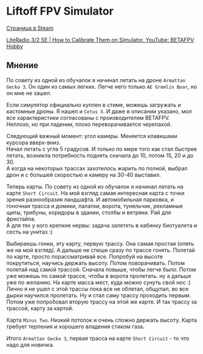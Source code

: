 # Liftoff FPV Simulator

[Страница в Steam](https://store.steampowered.com/app/410340/Liftoff_FPV_Drone_Racing/)

[LiteRadio 3/2 SE | How to Calibrate Them on Simulator. YouTube: 
BETAFPV Hobby](https://www.youtube.com/watch?v=J2UxT85Hepw)  

## Мнение
По совету из одной из обучалок я начинал летать на дроне `Armattan Gecko 3`. Он один из самых легких.
Легче него только `АЕ Gremlin Boar`, но он мне не зашел.  

Если симулятор официально куплен в стиме, можешь загружать и кастомные дроны. Я нашел и `Cetus X`. И даже в описании указано, мол все характеристики согласованы с производителем BETAFPV.  
Неплохо, но при падении, плохо переворачивается черепахой.

Следующий важный момент: угол камеры. Меняется клавишами курсора вверх-вниз.  
Начал летать с угла 5 градусов. И только по мере того как стал быстрее летать, возникла потребность поднять сначала до 10, потом 15, 20 и до 30.  
А когда на некоторых трассах захотелось жарить по полной, выбрал дрон и с большей скоростью и камеру на 30-40 выставил.

Теперь карты. По совету из одной из обучалок я начинал летать на карте `Short Circuit`. На мой взгляд самая интересная карта с точки зрения разнообразия ландшафта. И автомобильная парковка, и гоночная трасса и домики, палатки, ворота, тунельчик, рекламные щиты, трибуны, коридоры в здании, столбы и ветряки. Рай для фристайла.  
А для тех у кого крепкие нервы: задача залететь в кабинку биотуалета и сесть на унитаз :)
  
Выбираешь гонки, эту карту, первую трассу. Она самая простая (опять же на мой взгляд). А дальше не спеши сразу по трассе гонять. Полетай по карте, просто порассматривай все. Попробуй на высоте покрутиться, научись держать высоту. Потом поворачивать. Потом полетай над самой трассой. Сначала повыше, чтобы легче было. Потом уже можешь по самой трассе, чтобы в ворота пролетать. ну а дальше уже по желанию. На карте масса мест, куда можно сунуть свой нос :)   
Лично я не ушел с этой трассы пока все не облетал, общупал, во все дырки научился пролетать. Ну и стал саму трассу проходить первым. Потом уже попробовал вторую трассу на этой же карте. И  так трассу за трассой, карту за картой.

Карта `Minus Two`. Низкий потолок и очень сложно держать высоту. Карта требует терпения и хорошего владения стиком газа.

Итого `Armattan Gecko 3`, первая трасса на карте `Short Circuit` - то что надо для новичка.



